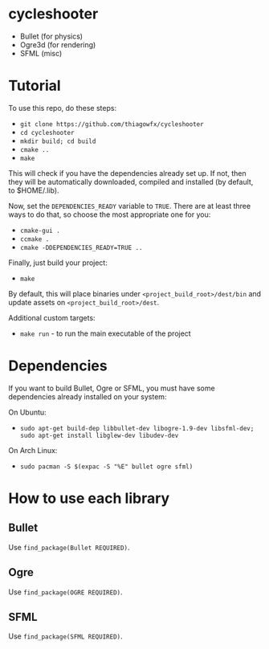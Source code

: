 cycleshooter
============

- Bullet (for physics)
- Ogre3d (for rendering)
- SFML (misc)

Tutorial
========

To use this repo, do these steps:

- `git clone https://github.com/thiagowfx/cycleshooter`
- `cd cycleshooter`
- `mkdir build; cd build`
- `cmake ..`
- `make`

This will check if you have the dependencies already set up.
If not, then they will be automatically downloaded, compiled and installed (by default, to $HOME/.lib).

Now, set the `DEPENDENCIES_READY` variable to `TRUE`. There are at least three ways to do that, so choose the most appropriate one for you:

- `cmake-gui .`
- `ccmake .`
- `cmake -DDEPENDENCIES_READY=TRUE ..`

Finally, just build your project:

- `make`

By default, this will place binaries under `<project_build_root>/dest/bin` and update assets on `<project_build_root>/dest`.

Additional custom targets:

- `make run` - to run the main executable of the project

Dependencies
============

If you want to build Bullet, Ogre or SFML, you must have some dependencies already installed on your system:

On Ubuntu:
- `sudo apt-get build-dep libbullet-dev libogre-1.9-dev libsfml-dev; sudo apt-get install libglew-dev libudev-dev`

On Arch Linux:
- `sudo pacman -S $(expac -S "%E" bullet ogre sfml)`

How to use each library
=======================

Bullet
------
Use `find_package(Bullet REQUIRED)`.

Ogre
----
Use `find_package(OGRE REQUIRED)`.

SFML
----
Use `find_package(SFML REQUIRED)`.
